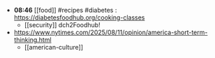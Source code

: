 - **08:46** [[food]] #recipes #diabetes :  https://diabetesfoodhub.org/cooking-classes
	- [[security]] dch2Foodhub!
- https://www.nytimes.com/2025/08/11/opinion/america-short-term-thinking.html
	- [[american-culture]]